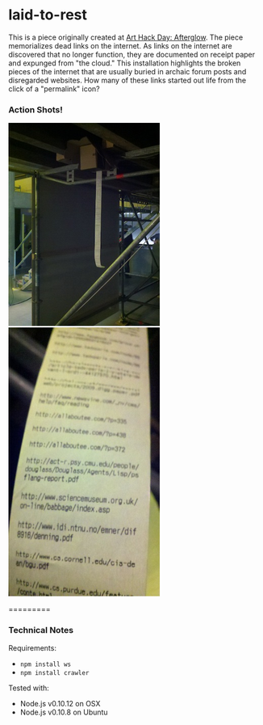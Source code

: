 laid-to-rest
============

This is a piece originally created at [Art Hack Day: Afterglow](http://www.arthackday.net/events/afterglow). The piece memorializes dead links on the internet. As links on the internet are discovered that no longer function, they are documented on receipt paper and expunged from "the cloud." This installation highlights the broken pieces of the internet that are usually buried in archaic forum posts and disregarded websites. How many of these links started out life from the click of a "permalink" icon?


### Action Shots!
![](documentation/a.jpg)&nbsp;![](documentation/b.jpg)

=========
### Technical Notes

Requirements:

* `npm install ws`
* `npm install crawler`

Tested with:

* Node.js v0.10.12 on OSX
* Node.js v0.10.8 on Ubuntu
